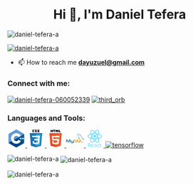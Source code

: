 <h1 align="center">Hi 👋, I'm Daniel Tefera</h1>
<p align="left"> <img src="https://komarev.com/ghpvc/?username=daniel-tefera-a&label=Profile%20views&color=0e75b6&style=flat" alt="daniel-tefera-a" /> </p>

<p align="left"> <a href="https://github.com/ryo-ma/github-profile-trophy"><img src="https://github-profile-trophy.vercel.app/?username=daniel-tefera-a" alt="daniel-tefera-a" /></a> </p>

- 📫 How to reach me **dayuzuel@gmail.com**

<h3 align="left">Connect with me:</h3>
<p align="left">
<a href="https://linkedin.com/in/daniel-tefera-060052339" target="blank"><img align="center" src="https://raw.githubusercontent.com/rahuldkjain/github-profile-readme-generator/master/src/images/icons/Social/linked-in-alt.svg" alt="daniel-tefera-060052339" height="30" width="40" /></a>
<a href="https://instagram.com/third_orb" target="blank"><img align="center" src="https://raw.githubusercontent.com/rahuldkjain/github-profile-readme-generator/master/src/images/icons/Social/instagram.svg" alt="third_orb" height="30" width="40" /></a>
</p>

<h3 align="left">Languages and Tools:</h3>
<p align="left"> <a href="https://www.w3schools.com/cpp/" target="_blank" rel="noreferrer"> <img src="https://raw.githubusercontent.com/devicons/devicon/master/icons/cplusplus/cplusplus-original.svg" alt="cplusplus" width="40" height="40"/> </a> <a href="https://www.w3schools.com/css/" target="_blank" rel="noreferrer"> <img src="https://raw.githubusercontent.com/devicons/devicon/master/icons/css3/css3-original-wordmark.svg" alt="css3" width="40" height="40"/> </a> <a href="https://www.w3.org/html/" target="_blank" rel="noreferrer"> <img src="https://raw.githubusercontent.com/devicons/devicon/master/icons/html5/html5-original-wordmark.svg" alt="html5" width="40" height="40"/> </a> <a href="https://www.mysql.com/" target="_blank" rel="noreferrer"> <img src="https://raw.githubusercontent.com/devicons/devicon/master/icons/mysql/mysql-original-wordmark.svg" alt="mysql" width="40" height="40"/> </a> <a href="https://reactjs.org/" target="_blank" rel="noreferrer"> <img src="https://raw.githubusercontent.com/devicons/devicon/master/icons/react/react-original-wordmark.svg" alt="react" width="40" height="40"/> </a> <a href="https://www.tensorflow.org" target="_blank" rel="noreferrer"> <img src="https://www.vectorlogo.zone/logos/tensorflow/tensorflow-icon.svg" alt="tensorflow" width="40" height="40"/> </a> </p>

<p><img align="left" src="https://github-readme-stats.vercel.app/api/top-langs?username=daniel-tefera-a&show_icons=true&locale=en&layout=compact" alt="daniel-tefera-a" /></p>

<p>&nbsp;<img align="center" src="https://github-readme-stats.vercel.app/api?username=daniel-tefera-a&show_icons=true&locale=en" alt="daniel-tefera-a" /></p>

<p><img align="center" src="https://github-readme-streak-stats.herokuapp.com/?user=daniel-tefera-a&" alt="daniel-tefera-a" /></p>

<!---
Daniel-Tefera-A/Daniel-Tefera-A is a ✨ special ✨ repository because its `README.md` (this file) appears on your GitHub profile.
You can click the Preview link to take a look at your changes.
--->
